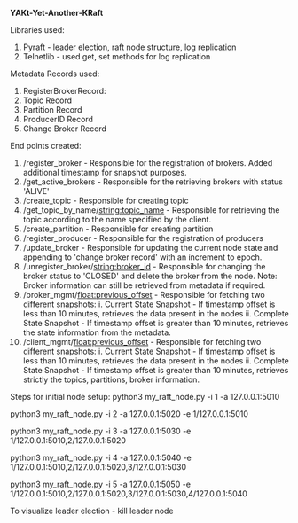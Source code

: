 **YAKt-Yet-Another-KRaft**

Libraries used:
1. Pyraft - leader election, raft node structure, log replication
2. Telnetlib - used get, set methods for log replication
   
Metadata Records used:
1. RegisterBrokerRecord:
2. Topic Record
3. Partition Record
4. ProducerID Record
5. Change Broker Record

End points created:
1. /register_broker - Responsible for the registration of brokers. Added additional timestamp for snapshot purposes.
2. /get_active_brokers - Responsible for the retrieving brokers with status 'ALIVE'
3. /create_topic - Responsible for creating topic
4. /get_topic_by_name/<string:topic_name> - Responsible for retrieving the topic according to the name specified by the client.
5. /create_partition - Responsible for creating partition
6. /register_producer - Responsible for the registration of producers
7. /update_broker - Responsible for updating the current node state and appending to 'change broker record' with an increment to epoch.
8. /unregister_broker/<string:broker_id> - Responsible for changing the broker status to 'CLOSED' and delete the broker from the node. Note: Broker information can still be retrieved from metadata if required.
9. /broker_mgmt/<float:previous_offset> - Responsible for fetching two different snapshots:
    i. Current State Snapshot - If timestamp offset is less than 10 minutes, retrieves the data present in the nodes
   ii. Complete State Snapshot - If timestamp offset is greater than 10 minutes, retrieves the state information from the metadata.
10. /client_mgmt/<float:previous_offset> - Responsible for fetching two different snapshots:
    i. Current State Snapshot - If timestamp offset is less than 10 minutes, retrieves the data present in the nodes
   ii. Complete State Snapshot - If timestamp offset is greater than 10 minutes, retrieves strictly the topics, partitions, broker information. 
    

Steps for initial node setup:
python3 my_raft_node.py -i 1 -a 127.0.0.1:5010  

python3 my_raft_node.py -i 2 -a 127.0.0.1:5020 -e 1/127.0.0.1:5010

python3 my_raft_node.py -i 3 -a 127.0.0.1:5030 -e 1/127.0.0.1:5010,2/127.0.0.1:5020 

python3 my_raft_node.py -i 4 -a 127.0.0.1:5040 -e 1/127.0.0.1:5010,2/127.0.0.1:5020,3/127.0.0.1:5030

python3 my_raft_node.py -i 5 -a 127.0.0.1:5050 -e 1/127.0.0.1:5010,2/127.0.0.1:5020,3/127.0.0.1:5030,4/127.0.0.1:5040

To visualize leader election - kill leader node
